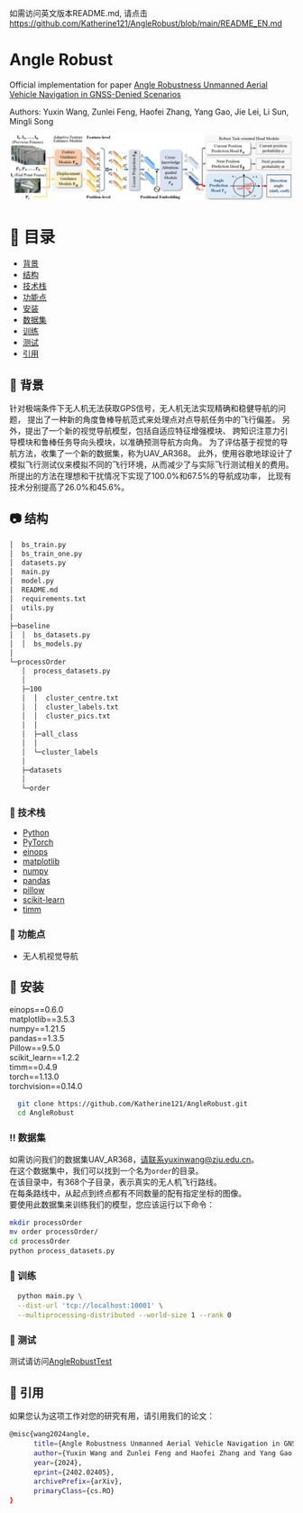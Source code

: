 如需访问英文版本README.md, 
请点击 https://github.com/Katherine121/AngleRobust/blob/main/README_EN.md

# Angle Robust

Official implementation for paper 
[Angle Robustness Unmanned Aerial Vehicle Navigation in GNSS-Denied Scenarios](https://arxiv.org/abs/2402.02405)

Authors: Yuxin Wang, Zunlei Feng, Haofei Zhang, Yang Gao, Jie Lei, Li Sun, Mingli Song

<img src="armodel.png">

<!-- 目录 -->

# :notebook_with_decorative_cover: 目录

- [背景](#star2-背景)
- [结构](#camera-结构)
- [技术栈](#space_invader-技术栈)
- [功能点](#dart-功能点)
- [安装](#toolbox-安装)
- [数据集](#bangbang-数据集)
- [训练](#gem-训练)
- [测试](#wave-测试)
- [引用](#handshake-引用)

<!-- 背景 -->
## :star2: 背景

针对极端条件下无人机无法获取GPS信号，无人机无法实现精确和稳健导航的问题，
提出了一种新的角度鲁棒导航范式来处理点对点导航任务中的飞行偏差。
另外，提出了一个新的视觉导航模型，包括自适应特征增强模块、
跨知识注意力引导模块和鲁棒任务导向头模块，以准确预测导航方向角。
为了评估基于视觉的导航方法，收集了一个新的数据集，称为UAV_AR368。
此外，使用谷歌地球设计了模拟飞行测试仪来模拟不同的飞行环境，从而减少了与实际飞行测试相关的费用。
所提出的方法在理想和干扰情况下实现了100.0%和67.5%的导航成功率，
比现有技术分别提高了26.0%和45.6%。

<!-- 结构 -->
## :camera: 结构

```
│  bs_train.py  
│  bs_train_one.py  
│  datasets.py  
│  main.py  
│  model.py  
│  README.md  
│  requirements.txt  
│  utils.py  
│  
├─baseline  
│  │  bs_datasets.py  
│  │  bs_models.py  
│  
└─processOrder  
   │  process_datasets.py  
   │  
   ├─100  
   │  │  cluster_centre.txt  
   │  │  cluster_labels.txt  
   │  │  cluster_pics.txt  
   │  │  
   │  ├─all_class  
   │  │  
   │  └─cluster_labels  
   │  
   ├─datasets  
   │  
   └─order
```

<!-- 技术栈 -->
### :space_invader: 技术栈

<ul>
  <li><a href="https://www.python.org/">Python</a></li>
  <li><a href="https://pytorch.org/">PyTorch</a></li>
  <li><a href="https://pypi.org/project/einops/">einops</a></li>
  <li><a href="https://matplotlib.org/">matplotlib</a></li>
  <li><a href="https://numpy.org/">numpy</a></li>
  <li><a href="https://pandas.pydata.org/">pandas</a></li>
  <li><a href="https://pypi.org/project/pillow/">pillow</a></li>
  <li><a href="https://scikit-learn.org/">scikit-learn</a></li>
  <li><a href="https://timm.fast.ai/">timm</a></li>

</ul>

<!-- 功能点 -->
### :dart: 功能点

- 无人机视觉导航

<!-- 安装 -->
## 	:toolbox: 安装

einops==0.6.0  
matplotlib==3.5.3  
numpy==1.21.5  
pandas==1.3.5  
Pillow==9.5.0  
scikit_learn==1.2.2  
timm==0.4.9  
torch==1.13.0  
torchvision==0.14.0

```bash
  git clone https://github.com/Katherine121/AngleRobust.git
  cd AngleRobust
```

<!-- 数据集 -->
### :bangbang: 数据集

如需访问我们的数据集UAV_AR368，请联系yuxinwang@zju.edu.cn。  
在这个数据集中，我们可以找到一个名为`order`的目录。  
在该目录中，有368个子目录，表示真实的无人机飞行路线。  
在每条路线中，从起点到终点都有不同数量的配有指定坐标的图像。  
要使用此数据集来训练我们的模型，您应该运行以下命令：  
```bash
mkdir processOrder
mv order processOrder/
cd processOrder
python process_datasets.py
```

<!-- 训练 -->
### :gem: 训练

```bash
  python main.py \
  --dist-url 'tcp://localhost:10001' \
  --multiprocessing-distributed --world-size 1 --rank 0
```

<!-- 测试 -->
### :wave: 测试

测试请访问[AngleRobustTest](https://github.com/Katherine121/AngleRobustTest)

<!-- 引用 -->
## :handshake: 引用

如果您认为这项工作对您的研究有用，请引用我们的论文：
```bash
@misc{wang2024angle,
      title={Angle Robustness Unmanned Aerial Vehicle Navigation in GNSS-Denied Scenarios}, 
      author={Yuxin Wang and Zunlei Feng and Haofei Zhang and Yang Gao and Jie Lei and Li Sun and Mingli Song},
      year={2024},
      eprint={2402.02405},
      archivePrefix={arXiv},
      primaryClass={cs.RO}
}
```
